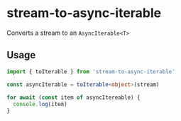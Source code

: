 # stream-to-async-iterable
Converts a stream to an `AsyncIterable<T>`

## Usage
``` typescript
import { toIterable } from 'stream-to-async-iterable'

const asyncIterable = toIterable<object>(stream)
  
for await (const item of asyncItereable) {
  console.log(item)
}
```
